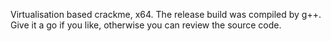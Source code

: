 Virtualisation based crackme, x64. The release build was compiled by g++. Give it a go if you like, otherwise you can review the source code.
